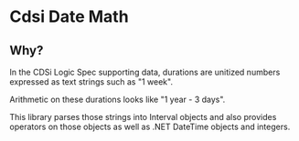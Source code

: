 # Cdsi Date Math

## Why?

In the CDSi Logic Spec supporting data, durations are 
unitized numbers expressed as text strings such as "1 week".

Arithmetic on these durations looks like "1 year - 3 days".

This library parses those strings into Interval objects and 
also provides operators on those objects as well as .NET DateTime
objects and integers.